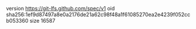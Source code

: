 version https://git-lfs.github.com/spec/v1
oid sha256:1ef9d87497a8e0a2176de21a62c98f48a1f61085270ea2e4239f052ccb053360
size 16587
